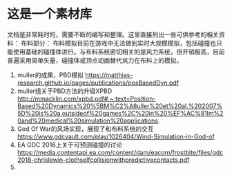 # 这是一个素材库
文档是非常耗时的，需要不断的编写和整理。这里直接列出一些可供参考的相关资料：
布料部分：
布料模拟目前在游戏中无法做到实时大规模模拟，包括碰撞也只能使用基础的碰撞体进行。与布料系统密切相关的是风力系统，但开销极高，目前普遍采用简单矢量，碰撞体或顶点动画替代风力在布料上的模拟。

1. muller的成果，PBD模拟
   https://matthias-research.github.io/pages/publications/posBasedDyn.pdf
2. muller组关于PBD方法的升级XPBD
    http://mmacklin.com/xpbd.pdf#:~:text=Position-Based%20Dynamics%20%5BM%C2%A8uller%20et%20al.%202007%5D%20is%20a,outsideof%20games%2C%20in%20%EF%AC%81lm%20and%20medical%20simulation%20applications.
3. God Of War的风场实现，展现了和布料系统的交互
   https://www.gdcvault.com/play/1026404/Wind-Simulation-in-God-of
4. EA GDC 2018上关于可预测碰撞的讨论
   https://media.contentapi.ea.com/content/dam/eacom/frostbite/files/gdc2018-chrislewin-clothselfcollisionwithpredictivecontacts.pdf
5. 
